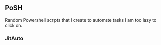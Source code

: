 ## PoSH
Random Powershell scripts that I create to automate tasks I am too lazy to click on.

### JitAuto

